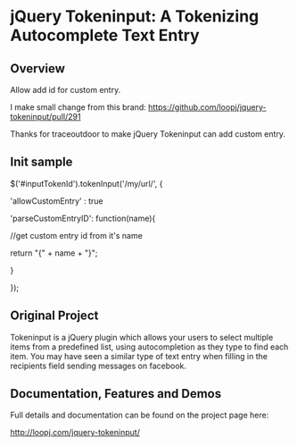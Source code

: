 jQuery Tokeninput: A Tokenizing Autocomplete Text Entry
=======================================================

Overview
--------
Allow add id for custom entry.

I make small change from this brand: https://github.com/loopj/jquery-tokeninput/pull/291

Thanks for traceoutdoor to make jQuery Tokeninput can add custom entry.

Init sample
--------
$('#inputTokenId').tokenInput('/my/url/', {

'allowCustomEntry' : true

'parseCustomEntryID': function(name){
  
  //get custom entry id from it's name
  
  return "{" + name + "}";
  
}

});


Original Project
--------
Tokeninput is a jQuery plugin which allows your users to select multiple items from a predefined list, using autocompletion as they type to find each item. You may have seen a similar type of text entry when filling in the recipients field sending messages on facebook.

Documentation, Features and Demos
---------------------------------
Full details and documentation can be found on the project page here:

<http://loopj.com/jquery-tokeninput/>
